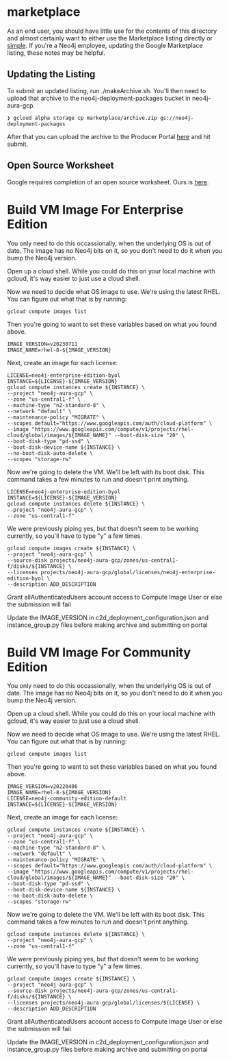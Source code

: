 # marketplace
As an end user, you should have little use for the contents of this directory and almost certainly want to either use the Marketplace listing directly or [simple](../simple/).  If you're a Neo4j employee, updating the Google Marketplace listing, these notes may be helpful.

## Updating the Listing
To submit an updated listing, run ./makeArchive.sh.  You'll then need to upload that archive to the neo4j-deployment-packages bucket in neo4j-aura-gcp. 
```
❯ gcloud alpha storage cp marketplace/archive.zip gs://neo4j-deployment-packages
```
After that you can upload the archive to the Producer Portal [here](https://console.cloud.google.com/producer-portal/overview?project=neo4j-aura-gcp) and hit submit.

## Open Source Worksheet
Google requires completion of an open source worksheet.  Ours is [here](https://docs.google.com/spreadsheets/d/1z2YDbdeUVzHkpEmJGqYfcFHZcSd4rBPazYYH-zSJEg0/edit?usp=sharing).

# Build VM Image For Enterprise Edition
You only need to do this occassionally, when the underlying OS is out of date.  The image has no Neo4j bits on it, so you don't need to do it when you bump the Neo4j version.

Open up a cloud shell.  While you could do this on your local machine with gcloud, it's way easier to just use a cloud shell.

Now we need to decide what OS image to use.  We're using the latest RHEL.  You can figure out what that is by running:

    gcloud compute images list

Then you're going to want to set these variables based on what you found above.

    IMAGE_VERSION=v20230711
    IMAGE_NAME=rhel-8-${IMAGE_VERSION}

Next, create an image for each license:

    LICENSE=neo4j-enterprise-edition-byol
    INSTANCE=${LICENSE}-${IMAGE_VERSION}
    gcloud compute instances create ${INSTANCE} \
    --project "neo4j-aura-gcp" \
    --zone "us-central1-f" \
    --machine-type "n2-standard-8" \
    --network "default" \
    --maintenance-policy "MIGRATE" \
    --scopes default="https://www.googleapis.com/auth/cloud-platform" \
    --image "https://www.googleapis.com/compute/v1/projects/rhel-cloud/global/images/${IMAGE_NAME}" --boot-disk-size "20" \
    --boot-disk-type "pd-ssd" \
    --boot-disk-device-name ${INSTANCE} \
    --no-boot-disk-auto-delete \
    --scopes "storage-rw"

Now we're going to delete the VM.  We'll be left with its boot disk.  This command takes a few minutes to run and doesn't print anything.  

    LICENSE=neo4j-enterprise-edition-byol
    INSTANCE=${LICENSE}-${IMAGE_VERSION}
    gcloud compute instances delete ${INSTANCE} \
    --project "neo4j-aura-gcp" \
    --zone "us-central1-f"

We were previously piping yes, but that doesn't seem to be working currently, so you'll have to type "y" a few times.

```
gcloud compute images create ${INSTANCE} \
--project "neo4j-aura-gcp" \
--source-disk projects/neo4j-aura-gcp/zones/us-central1-f/disks/${INSTANCE} \
--licenses projects/neo4j-aura-gcp/global/licenses/neo4j-enterprise-edition-byol \
--description ADD_DESCRIPTION
```

Grant allAuthenticatedUsers account access to Compute Image User or else the submission will fail

Update the IMAGE_VERSION in c2d_deployment_configuration.json and instance_group.py files before making archive and submitting on portal

# Build VM Image For Community Edition
You only need to do this occassionally, when the underlying OS is out of date.  The image has no Neo4j bits on it, so you don't need to do it when you bump the Neo4j version.

Open up a cloud shell.  While you could do this on your local machine with gcloud, it's way easier to just use a cloud shell.

Now we need to decide what OS image to use.  We're using the latest RHEL.  You can figure out what that is by running:

    gcloud compute images list

Then you're going to want to set these variables based on what you found above.

    IMAGE_VERSION=v20220406
    IMAGE_NAME=rhel-8-${IMAGE_VERSION}
    LICENSE=neo4j-community-edition-default
    INSTANCE=${LICENSE}-${IMAGE_VERSION}

Next, create an image for each license:

    gcloud compute instances create ${INSTANCE} \
    --project "neo4j-aura-gcp" \
    --zone "us-central1-f" \
    --machine-type "n2-standard-8" \
    --network "default" \
    --maintenance-policy "MIGRATE" \
    --scopes default="https://www.googleapis.com/auth/cloud-platform" \
    --image "https://www.googleapis.com/compute/v1/projects/rhel-cloud/global/images/${IMAGE_NAME}" --boot-disk-size "20" \
    --boot-disk-type "pd-ssd" \
    --boot-disk-device-name ${INSTANCE} \
    --no-boot-disk-auto-delete \
    --scopes "storage-rw"

Now we're going to delete the VM.  We'll be left with its boot disk.  This command takes a few minutes to run and doesn't print anything.

    gcloud compute instances delete ${INSTANCE} \
    --project "neo4j-aura-gcp" \
    --zone "us-central1-f"

We were previously piping yes, but that doesn't seem to be working currently, so you'll have to type "y" a few times.

```
gcloud compute images create ${INSTANCE} \
--project "neo4j-aura-gcp" \
--source-disk projects/neo4j-aura-gcp/zones/us-central1-f/disks/${INSTANCE} \
--licenses projects/neo4j-aura-gcp/global/licenses/${LICENSE} \
--description ADD_DESCRIPTION
```

Grant allAuthenticatedUsers account access to Compute Image User or else the submission will fail

Update the IMAGE_VERSION in c2d_deployment_configuration.json and instance_group.py files before making archive and submitting on portal
